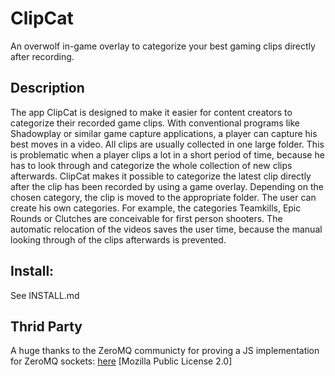 # ClipCat
An overwolf in-game overlay to categorize your best gaming clips directly after recording.
## Description
The app ClipCat is designed to make it easier for content creators to categorize their recorded game clips.
With conventional programs like Shadowplay or similar game capture applications, a player can capture his best moves in a video. 
All clips are usually collected in one large folder.
This is problematic when a player clips a lot in a short period of time, because he has to look through and categorize the whole collection of new clips afterwards. ClipCat makes it possible to categorize the latest clip directly after the clip has been recorded by using a game overlay.
Depending on the chosen category, the clip is moved to the appropriate folder. The user can create his own categories. For example, the categories Teamkills, Epic Rounds or Clutches are conceivable for first person shooters. The automatic relocation of the videos saves the user time, because the manual looking through of the clips afterwards is prevented.

## Install:
See INSTALL.md

## Thrid Party
A huge thanks to the ZeroMQ communicty for proving a JS implementation for ZeroMQ sockets: [here](https://github.com/zeromq/JSMQ) [Mozilla Public License 2.0]
